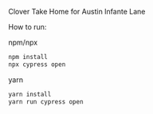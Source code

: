 Clover Take Home for Austin Infante Lane

How to run:

npm/npx

```bash
npm install
npx cypress open
```

yarn

```bash
yarn install
yarn run cypress open
```
